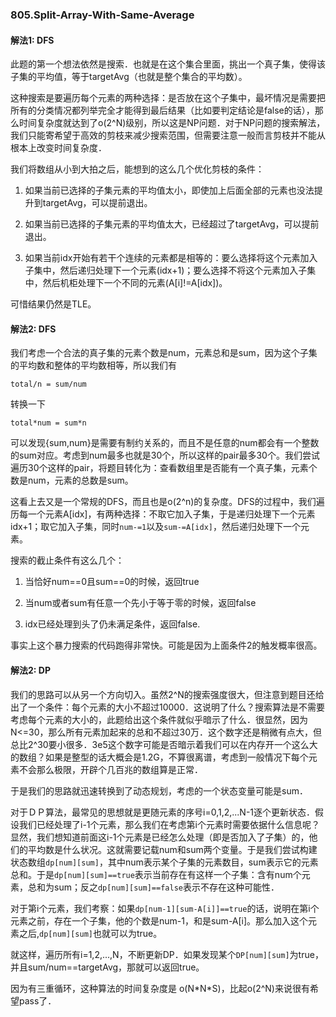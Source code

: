 ### 805.Split-Array-With-Same-Average

#### 解法1: DFS
此题的第一个想法依然是搜索．也就是在这个集合里面，挑出一个真子集，使得该子集的平均值，等于targetAvg（也就是整个集合的平均数）。

这种搜索是要遍历每个元素的两种选择：是否放在这个子集中，最坏情况是需要把所有的分类情况都列举完全才能得到最后结果（比如要判定结论是false的话），那么时间复杂度就达到了o(2^N)级别，所以这是NP问题．对于NP问题的搜索解法，我们只能寄希望于高效的剪枝来减少搜索范围，但需要注意一般而言剪枝并不能从根本上改变时间复杂度．

我们将数组从小到大拍之后，能想到的这么几个优化剪枝的条件：

1. 如果当前已选择的子集元素的平均值太小，即使加上后面全部的元素也没法提升到targetAvg，可以提前退出。

2. 如果当前已选择的子集元素的平均值太大，已经超过了targetAvg，可以提前退出。

3. 如果当前idx开始有若干个连续的元素都是相等的：要么选择将这个元素加入子集中，然后递归处理下一个元素(idx+1)；要么选择不将这个元素加入子集中，然后机柜处理下一个不同的元素(A[i]!=A[idx])。

可惜结果仍然是TLE。

#### 解法2: DFS
我们考虑一个合法的真子集的元素个数是num，元素总和是sum，因为这个子集的平均数和整体的平均数相等，所以我们有
```
total/n = sum/num
```
转换一下
```
total*num = sum*n
```
可以发现{sum,num}是需要有制约关系的，而且不是任意的num都会有一个整数的sum对应。考虑到num最多也就是30个，所以这样的pair最多30个。我们尝试遍历30个这样的pair，将题目转化为：查看数组里是否能有一个真子集，元素个数是num，元素的总数是sum。

这看上去又是一个常规的DFS，而且也是o(2^n)的复杂度。DFS的过程中，我们遍历每一个元素A[idx]，有两种选择：不取它加入子集，于是递归处理下一个元素idx+1；取它加入子集，同时```num-=1```以及```sum-=A[idx]```，然后递归处理下一个元素。

搜索的截止条件有这么几个：
1. 当恰好num==0且sum==0的时候，返回true

2. 当num或者sum有任意一个先小于等于零的时候，返回false

3. idx已经处理到头了仍未满足条件，返回false.


事实上这个暴力搜索的代码跑得非常快。可能是因为上面条件2的触发概率很高。

#### 解法2: DP
我们的思路可以从另一个方向切入。虽然2^N的搜索强度很大，但注意到题目还给出了一个条件：每个元素的大小不超过10000．这说明了什么？搜索算法是不需要考虑每个元素的大小的，此题给出这个条件就似乎暗示了什么．很显然，因为N<=30，那么所有元素加起来的总和不超过30万．这个数字还是稍微有点大，但总比2^30要小很多．3e5这个数字可能是否暗示着我们可以在内存开一个这么大的数组？如果是整型的话大概会是1.2G，不算很离谱，考虑到一般情况下每个元素不会那么极限，开辟个几百兆的数组算是正常．

于是我们的思路就迅速转换到了动态规划，考虑的一个状态变量可能是sum．

对于ＤＰ算法，最常见的思想就是更随元素的序号i=0,1,2,...N-1逐个更新状态．假设我们已经处理了i-1个元素，那么我们在考虑第i个元素时需要依据什么信息呢？显然，我们想知道前面这i-1个元素是已经怎么处理（即是否加入了子集）的，他们的平均数是什么状况。这就需要记载num和sum两个变量。于是我们尝试构建状态数组```dp[num][sum]```，其中num表示某个子集的元素数目，sum表示它的元素总和。于是```dp[num][sum]==true```表示当前存在有这样一个子集：含有num个元素，总和为sum；反之```dp[num][sum]==false```表示不存在这种可能性．

对于第i个元素，我们考察：如果```dp[num-1][sum-A[i]]==true```的话，说明在第i个元素之前，存在一个子集，他的个数是num-1，和是sum-A[i]。那么加入这个元素之后,```dp[num][sum]```也就可以为true。

就这样，遍历所有i=1,2,...,N，不断更新DP．如果发现某个```DP[num][sum]```为true，并且sum/num==targetAvg，那就可以返回true。

因为有三重循环，这种算法的时间复杂度是 o(N\*N\*S)，比起o(2^N)来说很有希望pass了．
